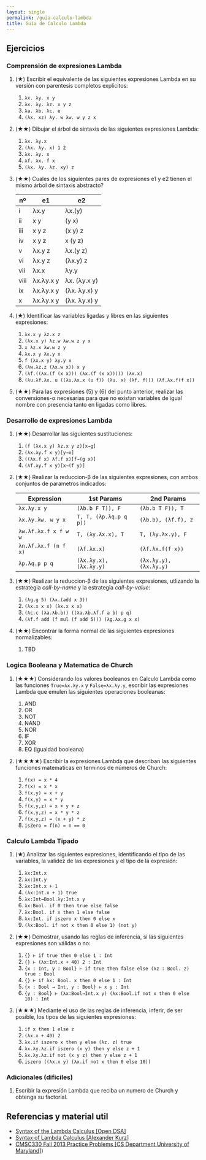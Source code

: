```yaml
---
layout: single
permalink: /guia-calculo-lambda
title: Guía de Calculo Lambda
---
```


## Ejercicios

### Comprensión de expresiones Lambda

1. (★) Escribir el equivalente de las siguientes expresiones Lambda en su versión con parentesis completos explicitos:
   1. `λx. λy. x y`
   2. `λx. λy. λz. x y z`
   3. `λa. λb. λc. e`
   4. `(λx. xz) λy. w λw. w y z x`

2. (★★) Dibujar el árbol de sintaxis de las siguientes expresiones Lambda:
   1.  `λx. λy.x`
   2.  `(λx. λy. x) 1 2`
   3.  `λx. λy. x`
   4.  `λf. λx. f x`
   5.  `(λx. λy. λz. xy) z`

3. (★★) Cuales de los siguientes pares de expresiones e1 y e2 tienen el mismo árbol de sintaxis abstracto? 

    | nº   | e1        | e2           |
    | ---- | --------- | ------------ |
    | i    | λx.y      | λx.(y)       |
    | ii   | x y       | (y x)        |
    | iii  | x y z     | (x y) z      |
    | iv   | x y z     | x (y z)      |
    | v    | λx.y z    | λx.(y z)     |
    | vi   | λx.y z    | (λx.y) z     |
    | vii  | λx.x      | λy.y         |
    | viii | λx.λy.x y | λx. (λy.x y) |
    | ix   | λx.λy.x y | (λx. λy.x) y |
    | x    | λx.λy.x y | (λx. λy.x) y |

4. (★) Identificar las variables ligadas y libres en las siguientes expresiones:
   1. `λx.x y λz.x z`
   2. `(λx.x y) λz.w λw.w z y x`
   3. `x λz.x λw.w z y`
   4. `λx.x y λx.y x`
   5. `f (λx.x y) λy.y x`
   6. `(λw.λz.z (λx.w x)) x y`
   7. `(λf.((λx.(f (x x))) (λx.(f (x x))))) (λx.x)`
   8. `(λu.λf.λx. u ((λu.λx.x (u f)) (λu. x) (λf. f))) (λf.λx.f(f x))`

5. (★★) Para las expresiones (5) y (6) del punto anterior, realizar las conversiones-α necesarias para que no existan variables de igual nombre con presencia tanto en ligadas como libres.


### Desarrollo de expresiones Lambda

1. (★★) Desarrollar las siguientes sustituciones:
   1. `(f (λx.x y) λz.x y z)[x→g]`
   2. `(λx.λy.f x y)[y→x]`
   3. `((λx.f x) λf.f x)[f→(g x)]`
   4. `(λf.λy.f x y)[x→(f y)]`

2. (★★) Realizar la reduccion-β de las siguientes expresiones, con ambos conjuntos de parametros indicados: 

    | Expression           | 1st Params             | 2nd Params             |  
    | -------------------- | ---------------------- | ---------------------- |
    | `λx.λy.x y`          | `(λb.b F T)), F`       | `(λb.b T F)), T`       |
    | `λx.λy.λw. w y x`    | `T, T, (λp.λq.p q p))` | `(λb.b), (λf.f), z`    |
    | `λw.λf.λx.f x f w w` | `T, (λy.λx.x), T`      | `T, (λy.λx.y), F`      |
    | `λn.λf.λx.f (n f x)` | `(λf.λx.x)`            | `(λf.λx.f(f x))`       |
    | `λp.λq.p p q`        | `(λx.λy.x), (λx.λy.y)` | `(λx.λy.y), (λx.λy.y)` |


3. (★★) Realizar la reduccion-β de las siguientes expresiones, utlizando la estrategia _call-by-name_ y la estrategia _call-by-value_: 
   1. `(λg.g 5) (λx.(add x 3))`
   2. `(λx.x x x) (λx.x x x)`
   3. `(λc.c (λa.λb.b)) ((λa.λb.λf.f a b) p q)`
   4. `(λf.f add (f mul (f add 5))) (λg.λx.g x x)`

4. (★★) Encontrar la forma normal de las siguientes expresiones normalizables:
   1. TBD


### Logica Booleana y Matematica de Church

1. (★★★) Considerando los valores booleanos en Calculo Lambda como las funciones `True=λx.λy.x` y `False=λx.λy.y`, escribir las expresiones Lambda que emulen las siguientes operaciones booleanas:
   1. AND
   2. OR
   3. NOT
   4. NAND
   5. NOR
   6. IF
   7. XOR
   8. EQ (igualdad booleana)

2. (★★★★) Escribir la expresiones Lambda que describan las siguientes funciones matematicas en terminos de números de Church:
   1. `f(x) = x * 4`
   2. `f(x) = x * x`
   4. `f(x,y) = x + y`
   5. `f(x,y) = x * y`
   6. `f(x,y,z) = x + y + z`
   7. `f(x,y,z) = x * y * z`
   8. `f(x,y,z) = (x + y) * z`
   9. `isZero = f(n) = n == 0`

### Calculo Lambda Tipado

1. (★) Analizar las siguientes expresiones, identificando el tipo de las variables, la validez de las expresiones y el tipo de la expresión:
   1. `λx:Int.x`
   2. `λx:Int.y`
   3. `λx:Int.x + 1`
   4. `(λx:Int.x + 1) true`
   5. `λx:Int→Bool.λy:Int.x y`
   6. `λx:Bool. if 0 then true else false`
   7. `λx:Bool. if x then 1 else false`
   8. `λx:Int. if iszero x then 0 else x`
   9. `(λx:Bool. if not x then 0 else 1) (not y)`

2. (★★) Demostrar, usando las reglas de inferencia, si las siguientes expresiones son válidas o no:
   1. `{} ⊢ if true then 0 else 1 : Int`
   2. `{} ⊢ (λx:Int.x + 40) 2 : Int`
   3. `{x : Int, y : Bool} ⊢ if true then false else (λz : Bool. z) true : Bool`
   4. `{} ⊢ if λx: Bool. x then 0 else 1 : Int`
   5. `{x : Bool → Int, y : Bool} ⊢ x y : Int`
   6. `{y : Bool} ⊢ (λx:Bool→Int.x y) (λx:Bool.if not x then 0 else 10) : Int`

3. (★★★) Mediante el uso de las reglas de inferencia, inferir, de ser posible, los tipos de las siguientes expresiones:
   1. `if x then 1 else z`
   2. `(λx.x + 40) 2`
   3. `λx.if iszero x then y else (λz. z) true`
   4. `λx.λy.λz.if iszero (x y) then y else z + 1`
   5. `λx.λy.λz.if not (x y z) then y else z + 1`
   6. `iszero ((λx.x y) (λx.if not x then 0 else 10))`

### Adicionales (dificiles)

1. Escribir la expresión Lambda que reciba un numero de Church y obtenga su factorial.

## Referencias y material util

* [Syntax of the Lambda Calculus [Open DSA]](https://opendsa.cs.vt.edu/ODSA/Books/PL/html/Syntax.html)
* [Syntax of Lambda Calculus [Alexander Kurz]](https://hackmd.io/@alexhkurz/S1D0yP8Bw#Parsing-Concrete-Syntax)
* [CMSC330 Fall 2013 Practice Problems [CS Department University of Maryland]](https://www.cs.umd.edu/class/fall2017/cmsc330/tests/prac8-soln-fall13.pdf))

